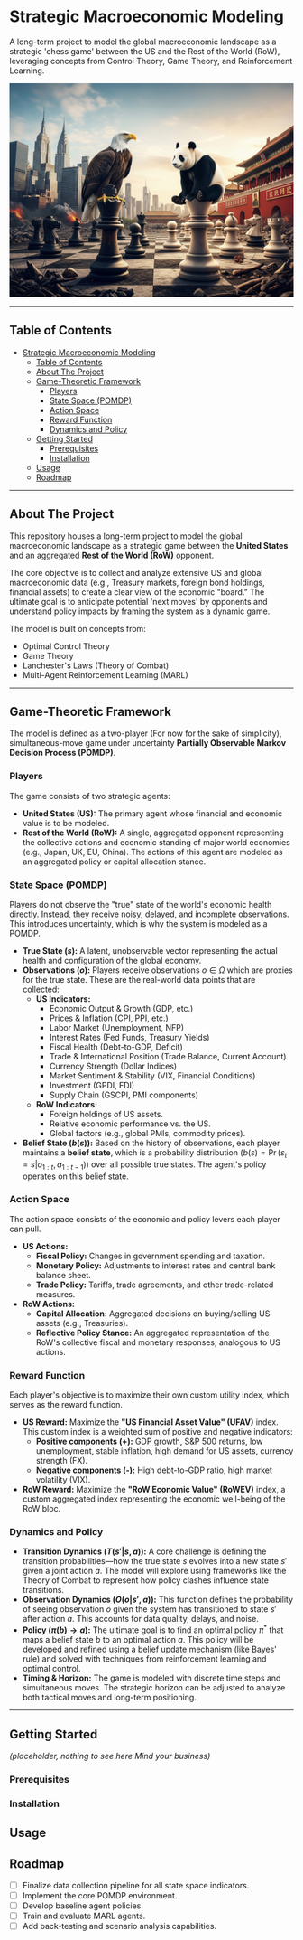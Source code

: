 # Strategic Macroeconomic Modeling

A long-term project to model the global macroeconomic landscape as a strategic 'chess game' between the US and the Rest of the World (RoW), leveraging concepts from Control Theory, Game Theory, and Reinforcement Learning.

![Game Screenshot](images/game.jpg)

---

## Table of Contents

- [Strategic Macroeconomic Modeling](#strategic-macroeconomic-modeling)
  - [Table of Contents](#table-of-contents)
  - [About The Project](#about-the-project)
  - [Game-Theoretic Framework](#game-theoretic-framework)
    - [Players](#players)
    - [State Space (POMDP)](#state-space-pomdp)
    - [Action Space](#action-space)
    - [Reward Function](#reward-function)
    - [Dynamics and Policy](#dynamics-and-policy)
  - [Getting Started](#getting-started)
    - [Prerequisites](#prerequisites)
    - [Installation](#installation)
  - [Usage](#usage)
  - [Roadmap](#roadmap)

---

## About The Project

This repository houses a long-term project to model the global macroeconomic landscape as a strategic game between the **United States** and an aggregated **Rest of the World (RoW)** opponent.

The core objective is to collect and analyze extensive US and global macroeconomic data (e.g., Treasury markets, foreign bond holdings, financial assets) to create a clear view of the economic "board." The ultimate goal is to anticipate potential 'next moves' by opponents and understand policy impacts by framing the system as a dynamic game.

The model is built on concepts from:
* Optimal Control Theory
* Game Theory
* Lanchester's Laws (Theory of Combat)
* Multi-Agent Reinforcement Learning (MARL)

---

## Game-Theoretic Framework

The model is defined as a two-player (For now for the sake of simplicity), simultaneous-move game under uncertainty **Partially Observable Markov Decision Process (POMDP)**.

### Players

The game consists of two strategic agents:
* **United States (US):** The primary agent whose financial and economic value is to be modeled.
* **Rest of the World (RoW):** A single, aggregated opponent representing the collective actions and economic standing of major world economies (e.g., Japan, UK, EU, China). The actions of this agent are modeled as an aggregated policy or capital allocation stance.

### State Space (POMDP)

Players do not observe the "true" state of the world's economic health directly. Instead, they receive noisy, delayed, and incomplete observations. This introduces uncertainty, which is why the system is modeled as a POMDP.

* **True State ($s$):** A latent, unobservable vector representing the actual health and configuration of the global economy.
* **Observations ($o$):** Players receive observations $o \in \Omega$ which are proxies for the true state. These are the real-world data points that are collected:
    * **US Indicators:**
        * Economic Output & Growth (GDP, etc.)
        * Prices & Inflation (CPI, PPI, etc.)
        * Labor Market (Unemployment, NFP)
        * Interest Rates (Fed Funds, Treasury Yields)
        * Fiscal Health (Debt-to-GDP, Deficit)
        * Trade & International Position (Trade Balance, Current Account)
        * Currency Strength (Dollar Indices)
        * Market Sentiment & Stability (VIX, Financial Conditions)
        * Investment (GPDI, FDI)
        * Supply Chain (GSCPI, PMI components)
    * **RoW Indicators:**
        * Foreign holdings of US assets.
        * Relative economic performance vs. the US.
        * Global factors (e.g., global PMIs, commodity prices).
* **Belief State ($b(s)$):** Based on the history of observations, each player maintains a **belief state**, which is a probability distribution ($b(s) = \Pr(s_t=s | o_{1:t}, a_{1:t-1})$) over all possible true states. The agent's policy operates on this belief state.

### Action Space

The action space consists of the economic and policy levers each player can pull.

* **US Actions:**
    * **Fiscal Policy:** Changes in government spending and taxation.
    * **Monetary Policy:** Adjustments to interest rates and central bank balance sheet.
    * **Trade Policy:** Tariffs, trade agreements, and other trade-related measures.
* **RoW Actions:**
    * **Capital Allocation:** Aggregated decisions on buying/selling US assets (e.g., Treasuries).
    * **Reflective Policy Stance:** An aggregated representation of the RoW's collective fiscal and monetary responses, analogous to US actions.

### Reward Function

Each player's objective is to maximize their own custom utility index, which serves as the reward function.

* **US Reward:** Maximize the **"US Financial Asset Value" (UFAV)** index. This custom index is a weighted sum of positive and negative indicators:
    * **Positive components (+):** GDP growth, S&P 500 returns, low unemployment, stable inflation, high demand for US assets, currency strength (FX).
    * **Negative components (-):** High debt-to-GDP ratio, high market volatility (VIX).
* **RoW Reward:** Maximize the **"RoW Economic Value" (RoWEV)** index, a custom aggregated index representing the economic well-being of the RoW bloc.

### Dynamics and Policy

* **Transition Dynamics ($T(s'|s,a)$):** A core challenge is defining the transition probabilities—how the true state $s$ evolves into a new state $s'$ given a joint action $a$. The model will explore using frameworks like the Theory of Combat to represent how policy clashes influence state transitions.
* **Observation Dynamics ($O(o|s',a)$):** This function defines the probability of seeing observation $o$ given the system has transitioned to state $s'$ after action $a$. This accounts for data quality, delays, and noise.
* **Policy ($\pi(b) \to a$):** The ultimate goal is to find an optimal policy $\pi^*$ that maps a belief state $b$ to an optimal action $a$. This policy will be developed and refined using a belief update mechanism (like Bayes' rule) and solved with techniques from reinforcement learning and optimal control.
* **Timing & Horizon:** The game is modeled with discrete time steps and simultaneous moves. The strategic horizon can be adjusted to analyze both tactical moves and long-term positioning.

---

## Getting Started

*(placeholder, nothing to see here Mind your business)*

### Prerequisites

### Installation

## Usage

## Roadmap

* [ ] Finalize data collection pipeline for all state space indicators.
* [ ] Implement the core POMDP environment.
* [ ] Develop baseline agent policies.
* [ ] Train and evaluate MARL agents.
* [ ] Add back-testing and scenario analysis capabilities.
